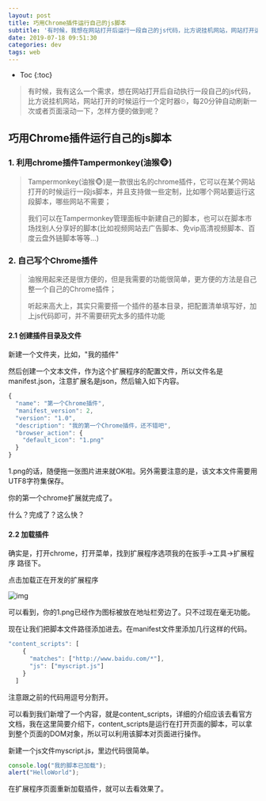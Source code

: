 ```yaml
---
layout: post
title: 巧用Chrome插件运行自己的js脚本
subtitle: '有时候，我想在网站打开后运行一段自己的js代码，比方说挂机网站，网站打开运行一个定时器⏲，每20分钟自动刷新一次或者页面滚动一下，怎样方便的做到呢？'
date: 2019-07-18 09:51:30
categories: dev
tags: web
---
```


* Toc
{:toc}
> 有时候，我有这么一个需求，想在网站打开后自动执行一段自己的js代码，比方说挂机网站，网站打开的时候运行一个定时器⏲，每20分钟自动刷新一次或者页面滚动一下，怎样方便的做到呢？

## 巧用Chrome插件运行自己的js脚本

### 1. 利用chrome插件Tampermonkey(油猴🐵)

> Tampermonkey(油猴🐵)是一款很出名的chrome插件，它可以在某个网站打开的时候运行一段js脚本，并且支持做一些定制，比如哪个网站要运行这段脚本，哪些网站不需要；
>
> 我们可以在Tampermonkey管理面板中新建自己的脚本，也可以在脚本市场找别人分享好的脚本(比如视频网站去广告脚本、免vip高清视频脚本、百度云盘外链脚本等等...)

### 2. 自己写个Chrome插件

> 油猴用起来还是很方便的，但是我需要的功能很简单，更方便的方法是自己整一个自己的Chrome插件；
>
> 听起来高大上，其实只需要搭一个插件的基本目录，把配置清单填写好，加上js代码即可，并不需要研究太多的插件功能



#### 2.1 创建插件目录及文件

新建一个文件夹，比如，"我的插件"

然后创建一个文本文件，作为这个扩展程序的配置文件，所以文件名是manifest.json，注意扩展名是json，然后输入如下内容。

```js
{
  "name": "第一个Chrome插件",
  "manifest_version": 2,
  "version": "1.0",
  "description": "我的第一个Chrome插件，还不错吧",
  "browser_action": {
    "default_icon": "1.png"
  }
}
```

1.png的话，随便拖一张图片进来就OK啦。另外需要注意的是，该文本文件需要用UTF8字符集保存。

你的第一个chrome扩展就完成了。

什么？完成了？这么快？

#### 2.2 加载插件

确实是，打开chrome，打开菜单，找到扩展程序选项我的在扳手->工具->扩展程序 路径下。

点击加载正在开发的扩展程序

![img](http://img1.tuicool.com/Nv6nya.jpg!web)

可以看到，你的1.png已经作为图标被放在地址栏旁边了。只不过现在毫无功能。

现在让我们把脚本文件路径添加进去。在manifest文件里添加几行这样的代码。

```js
"content_scripts": [
    {
      "matches": ["http://www.baidu.com/*"],
      "js": ["myscript.js"]
    }
  ]
```


注意跟之前的代码用逗号分割开。

可以看到我们新增了一个内容，就是content_scripts，详细的介绍应该去看官方文档，我在这里简要介绍下，content_scripts是运行在打开页面的脚本，可以拿到整个页面的DOM对象，所以可以利用该脚本对页面进行操作。

新建一个js文件myscript.js，里边代码很简单。

```js
console.log("我的脚本已加载");
alert("HelloWorld");
```


在扩展程序页面重新加载插件，就可以去看效果了。